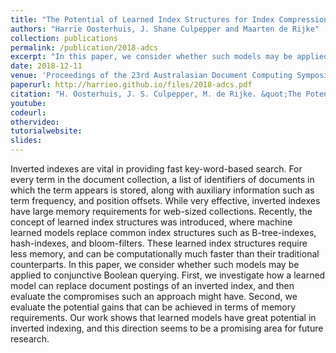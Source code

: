 ```yaml
---
title: "The Potential of Learned Index Structures for Index Compression"
authors: "Harrie Oosterhuis, J. Shane Culpepper and Maarten de Rijke"
collection: publications
permalink: /publication/2018-adcs
excerpt: "In this paper, we consider whether such models may be applied to conjunctive Boolean querying. First, we investigate how a learned model can replace document postings of an inverted index, and then evaluate the compromises such an approach might have. Second, we evaluate the potential gains that can be achieved in terms of memory requirements. Our work shows that learned models have great potential in inverted indexing, and this direction seems to be a promising area for future research."
date: 2018-12-11
venue: 'Proceedings of the 23rd Australasian Document Computing Symposium (ADCS ’18)'
paperurl: http://harrieo.github.io/files/2018-adcs.pdf
citation: "H. Oosterhuis, J. S. Culpepper, M. de Rijke. &quot;The Potential of Learned Index Structures for Index Compression.&quot; In <i>Proceedings of the 23rd Australasian Document Computing Symposium.</i>. ACM, 2018."
youtube: 
codeurl:
othervideo:
tutorialwebsite:
slides:
---
```


Inverted indexes are vital in providing fast key-word-based search. For every term in the document collection, a list of identifiers of documents in which the term appears is stored, along with auxiliary information such as term frequency, and position offsets. While very effective, inverted indexes have large memory requirements for web-sized collections. Recently, the concept of learned index structures was introduced, where machine learned models replace common index structures such as B-tree-indexes, hash-indexes, and bloom-filters. These learned index structures require less memory, and can be computationally much faster than their traditional counterparts. In this paper, we consider whether such models may be applied to conjunctive Boolean querying. First, we investigate how a learned model can replace document postings of an inverted index, and then evaluate the compromises such an approach might have. Second, we evaluate the potential gains that can be achieved in terms of memory requirements. Our work shows that learned models have great potential in inverted indexing, and this direction seems to be a promising area for future research.